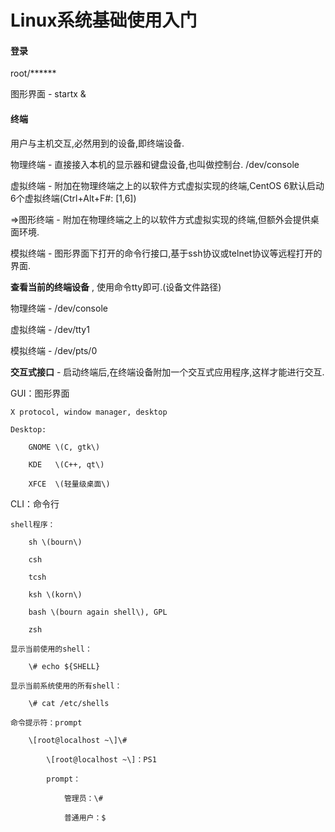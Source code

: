 # Linux系统基础使用入门

#### 登录

root/\*\*\*\*\*\*

图形界面 - startx &

#### 终端

用户与主机交互,必然用到的设备,即终端设备.

物理终端 - 直接接入本机的显示器和键盘设备,也叫做控制台. /dev/console

虚拟终端 - 附加在物理终端之上的以软件方式虚拟实现的终端,CentOS 6默认启动6个虚拟终端\(Ctrl+Alt+F\#: \[1,6\]\)

=&gt;图形终端 - 附加在物理终端之上的以软件方式虚拟实现的终端,但额外会提供桌面环境.

模拟终端 - 图形界面下打开的命令行接口,基于ssh协议或telnet协议等远程打开的界面.

**查看当前的终端设备** , 使用命令tty即可.\(设备文件路径\)

物理终端 - /dev/console

虚拟终端 - /dev/tty1

模拟终端 - /dev/pts/0

**交互式接口** - 启动终端后,在终端设备附加一个交互式应用程序,这样才能进行交互.

GUI：图形界面

    X protocol, window manager, desktop

    Desktop:

        GNOME \(C, gtk\)

        KDE   \(C++, qt\)

        XFCE  \(轻量级桌面\)

CLI：命令行

    shell程序：

        sh \(bourn\)

        csh 

        tcsh

        ksh \(korn\)

        bash \(bourn again shell\), GPL

        zsh 

    显示当前使用的shell：

        \# echo ${SHELL}

    显示当前系统使用的所有shell：

        \# cat /etc/shells

    命令提示符：prompt

        \[root@localhost ~\]\#

            \[root@localhost ~\]：PS1

            prompt：

                管理员：\#

                普通用户：$

